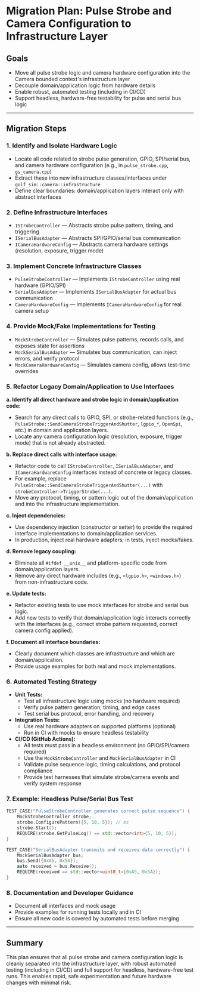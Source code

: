 # Migration Plan: Pulse Strobe and Camera Configuration to Infrastructure Layer

## Goals
- Move all pulse strobe logic and camera hardware configuration into the Camera bounded context's infrastructure layer
- Decouple domain/application logic from hardware details
- Enable robust, automated testing (including in CI/CD)
- Support headless, hardware-free testability for pulse and serial bus logic

---

## Migration Steps

### 1. Identify and Isolate Hardware Logic
- Locate all code related to strobe pulse generation, GPIO, SPI/serial bus, and camera hardware configuration (e.g., in `pulse_strobe.cpp`, `gs_camera.cpp`)
- Extract these into new infrastructure classes/interfaces under `golf_sim::camera::infrastructure`
- Define clear boundaries: domain/application layers interact only with abstract interfaces

### 2. Define Infrastructure Interfaces
- `IStrobeController` — Abstracts strobe pulse pattern, timing, and triggering
- `ISerialBusAdapter` — Abstracts SPI/GPIO/serial bus communication
- `ICameraHardwareConfig` — Abstracts camera hardware settings (resolution, exposure, trigger mode)

### 3. Implement Concrete Infrastructure Classes
- `PulseStrobeController` — Implements `IStrobeController` using real hardware (GPIO/SPI)
- `SerialBusAdapter` — Implements `ISerialBusAdapter` for actual bus communication
- `CameraHardwareConfig` — Implements `ICameraHardwareConfig` for real camera setup

### 4. Provide Mock/Fake Implementations for Testing
- `MockStrobeController` — Simulates pulse patterns, records calls, and exposes state for assertions
- `MockSerialBusAdapter` — Simulates bus communication, can inject errors, and verify protocol
- `MockCameraHardwareConfig` — Simulates camera config, allows test-time overrides


### 5. Refactor Legacy Domain/Application to Use Interfaces

**a. Identify all direct hardware and strobe logic in domain/application code:**
   - Search for any direct calls to GPIO, SPI, or strobe-related functions (e.g., `PulseStrobe::SendCameraStrobeTriggerAndShutter`, `lgpio_*`, `OpenSpi`, etc.) in domain and application layers.
   - Locate any camera configuration logic (resolution, exposure, trigger mode) that is not already abstracted.

**b. Replace direct calls with interface usage:**
   - Refactor code to call `IStrobeController`, `ISerialBusAdapter`, and `ICameraHardwareConfig` interfaces instead of concrete or legacy classes.
   - For example, replace `PulseStrobe::SendCameraStrobeTriggerAndShutter(...)` with `strobeController->TriggerStrobe(...)`.
   - Move any protocol, timing, or pattern logic out of the domain/application and into the infrastructure implementation.

**c. Inject dependencies:**
   - Use dependency injection (constructor or setter) to provide the required interface implementations to domain/application services.
   - In production, inject real hardware adapters; in tests, inject mocks/fakes.

**d. Remove legacy coupling:**
   - Eliminate all `#ifdef __unix__` and platform-specific code from domain/application layers.
   - Remove any direct hardware includes (e.g., `<lgpio.h>`, `<windows.h>`) from non-infrastructure code.

**e. Update tests:**
   - Refactor existing tests to use mock interfaces for strobe and serial bus logic.
   - Add new tests to verify that domain/application logic interacts correctly with the interfaces (e.g., correct strobe pattern requested, correct camera config applied).

**f. Document all interface boundaries:**
   - Clearly document which classes are infrastructure and which are domain/application.
   - Provide usage examples for both real and mock implementations.

### 6. Automated Testing Strategy
- **Unit Tests:**
  - Test all infrastructure logic using mocks (no hardware required)
  - Verify pulse pattern generation, timing, and edge cases
  - Test serial bus protocol, error handling, and recovery
- **Integration Tests:**
  - Use real hardware adapters on supported platforms (optional)
  - Run in CI with mocks to ensure headless testability
- **CI/CD (GitHub Actions):**
  - All tests must pass in a headless environment (no GPIO/SPI/camera required)
  - Use the `MockStrobeController` and `MockSerialBusAdapter` in CI
  - Validate pulse sequence logic, timing calculations, and protocol compliance
  - Provide test harnesses that simulate strobe/camera events and verify system response

### 7. Example: Headless Pulse/Serial Bus Test
```cpp
TEST_CASE("PulseStrobeController generates correct pulse sequence") {
    MockStrobeController strobe;
    strobe.ConfigurePattern({5, 10, 5}); // ms
    strobe.Start();
    REQUIRE(strobe.GetPulseLog() == std::vector<int>{5, 10, 5});
}

TEST_CASE("SerialBusAdapter transmits and receives data correctly") {
    MockSerialBusAdapter bus;
    bus.Send({0xA5, 0x5A});
    auto received = bus.Receive();
    REQUIRE(received == std::vector<uint8_t>{0xA5, 0x5A});
}
```

### 8. Documentation and Developer Guidance
- Document all interfaces and mock usage
- Provide examples for running tests locally and in CI
- Ensure all new code is covered by automated tests before merging

---

## Summary
This plan ensures that all pulse strobe and camera configuration logic is cleanly separated into the infrastructure layer, with robust automated testing (including in CI/CD) and full support for headless, hardware-free test runs. This enables rapid, safe experimentation and future hardware changes with minimal risk.
